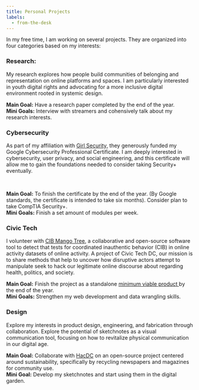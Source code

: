 ```yaml
---
title: Personal Projects
labels: 
  - from-the-desk
---
```


<p>
In my free time, I am working on several projects. They are organized into four categories based on my interests: 

<h3>Research:</h3>

<p>
My research explores how people build communities of belonging and representation on online platforms and spaces. I am particularly interested in youth digital rights and advocating for a more inclusive digital environment rooted in systemic design.<br>

<b>Main Goal:</b> Have a research paper completed by the end of the year. 
<br>
<b>Mini Goals:</b> Interview with streamers and cohensively talk about my research interests.

</p>

<h3>Cybersecurity</h3>
<p>As part of my affiliation with <a href="https://girlsecurity.org/">Girl Security,</a> they generously funded my Google Cybersecurity Professional Certificate. I am deeply interested in cybersecurity, user privacy, and social engineering, and this certificate will allow me to gain the foundations needed to consider taking Security+ eventually. </p> <br>

<b>Main Goal:</b> To finish the certificate by the end of the year. (By Google standards, the certificate is intended to take six months). Consider plan to take CompTIA Security+.
<br>
<b>Mini Goals:</b> Finish a set amount of modules per week. 

<h3>Civic Tech </h3>

<p>I volunteer with <a href="https://cib-mango-tree.github.io/CIB-Mango-Tree-Website/">CIB Mango Tree</a>, a collaborative and open-source software tool to detect that tests for coordinated inauthentic behavior (CIB) in online activity datasets of online activity. A project of Civic Tech DC, our mission is to share methods that help to uncover how disruptive actors attempt to manipulate seek to hack our legitimate online discourse about regarding health, politics, and society.<br>

<b>Main Goal:</b> Finish the project as a standalone <a href="https://www.productplan.com/glossary/minimum-viable-product/"> minimum viable product </a> by the end of the year.
<br>
<b>Mini Goals:</b> Strengthen my web development and data wrangling skills. 
</p>


<h3>Design</h3>

Explore my interests in product design, engineering, and fabrication through collaboration. Explore the potential of sketchnotes as a visual communication tool, focusing on how to revitalize physical communication in our digital age.
<br>

<b>Main Goal:</b> Collaborate with <a href="https://www.hacdc.org/">HacDC</a> on an open-source project centered around sustainability, specifically by recycling newspapers and magazines for community use.
<br>
<b>Mini Goal:</b> Develop my sketchnotes and start using them in the digital garden.

</p>